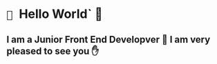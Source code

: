 #  `👋 `Hello World` 👋
## I am a Junior Front End Developver :rocket: I am very pleased to see you :hand:
